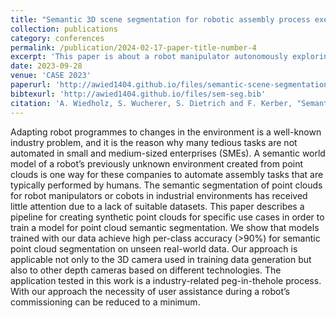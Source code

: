```yaml
---
title: "Semantic 3D scene segmentation for robotic assembly process execution"
collection: publications
category: conferences
permalink: /publication/2024-02-17-paper-title-number-4
excerpt: 'This paper is about a robot manipulator autonomously exploring a new workspace and segmenting it semantically in order to execute an assembly process'
date: 2023-09-28
venue: 'CASE 2023'
paperurl: 'http://awied1404.github.io/files/semantic-scene-segmentation.pdf'
bibtexurl: 'http://awied1404.github.io/files/sem-seg.bib'
citation: 'A. Wiedholz, S. Wucherer, S. Dietrich and F. Kerber, "Semantic 3D Scene Segmentation for Robotic Assembly Process Execution," 2023 IEEE 19th International Conference on Automation Science and Engineering (CASE), Auckland, New Zealand, 2023, pp. 1-6, doi: 10.1109/CASE56687.2023.10260532.'
---
```


Adapting robot programmes to changes in the environment is a well-known industry problem, and it is the reason why many tedious tasks are not automated in small and medium-sized enterprises (SMEs). A semantic world model of a robot’s previously unknown environment created from point clouds is one way for these companies to automate assembly tasks that are typically performed by humans. The semantic segmentation of point clouds for robot manipulators or cobots in industrial environments has received little attention due to a lack of suitable datasets. This paper describes a pipeline for creating synthetic point clouds for specific use cases in order to train a model for point cloud semantic segmentation. We show that models trained with our data achieve high per-class accuracy (>90%) for semantic point cloud segmentation on unseen real-world data. Our approach is applicable not only to the 3D camera used in training data generation but also to other depth cameras based on different technologies. The application tested in this work is a industry-related peg-in-thehole process. With our approach the necessity of user assistance during a robot’s commissioning can be reduced to a minimum.
